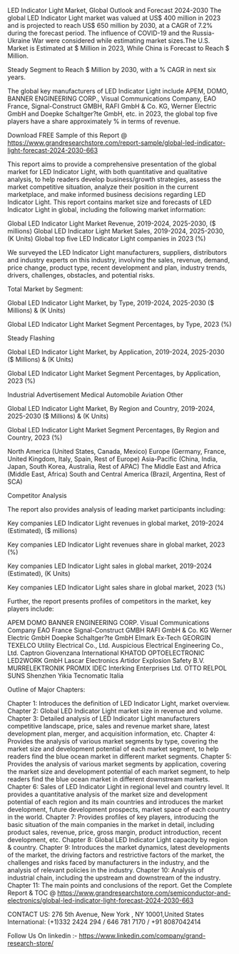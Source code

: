 LED Indicator Light Market, Global Outlook and Forecast 2024-2030
The global LED Indicator Light market was valued at US$ 400 million in 2023 and is projected to reach US$ 650 million by 2030, at a CAGR of 7.2% during the forecast period. The influence of COVID-19 and the Russia-Ukraine War were considered while estimating market sizes.The U.S. Market is Estimated at $ Million in 2023, While China is Forecast to Reach $ Million.

Steady Segment to Reach $ Million by 2030, with a % CAGR in next six years.

The global key manufacturers of LED Indicator Light include APEM, DOMO, BANNER ENGINEERING CORP., Visual Communications Company, EAO France, Signal-Construct GMBH, RAFI GmbH & Co. KG, Werner Electric GmbH and Doepke Schaltger?te GmbH, etc. in 2023, the global top five players have a share approximately % in terms of revenue.

Download FREE Sample of this Report @ https://www.grandresearchstore.com/report-sample/global-led-indicator-light-forecast-2024-2030-663

This report aims to provide a comprehensive presentation of the global market for LED Indicator Light, with both quantitative and qualitative analysis, to help readers develop business/growth strategies, assess the market competitive situation, analyze their position in the current marketplace, and make informed business decisions regarding LED Indicator Light. This report contains market size and forecasts of LED Indicator Light in global, including the following market information:

Global LED Indicator Light Market Revenue, 2019-2024, 2025-2030, ($ millions)
Global LED Indicator Light Market Sales, 2019-2024, 2025-2030, (K Units)
Global top five LED Indicator Light companies in 2023 (%)

We surveyed the LED Indicator Light manufacturers, suppliers, distributors and industry experts on this industry, involving the sales, revenue, demand, price change, product type, recent development and plan, industry trends, drivers, challenges, obstacles, and potential risks.

Total Market by Segment:

Global LED Indicator Light Market, by Type, 2019-2024, 2025-2030 ($ Millions) & (K Units)

Global LED Indicator Light Market Segment Percentages, by Type, 2023 (%)

Steady
Flashing

Global LED Indicator Light Market, by Application, 2019-2024, 2025-2030 ($ Millions) & (K Units)

Global LED Indicator Light Market Segment Percentages, by Application, 2023 (%)

Industrial
Advertisement
Medical
Automobile
Aviation
Other

Global LED Indicator Light Market, By Region and Country, 2019-2024, 2025-2030 ($ Millions) & (K Units)

Global LED Indicator Light Market Segment Percentages, By Region and Country, 2023 (%)

North America (United States, Canada, Mexico)
Europe (Germany, France, United Kingdom, Italy, Spain, Rest of Europe)
Asia-Pacific (China, India, Japan, South Korea, Australia, Rest of APAC)
The Middle East and Africa (Middle East, Africa)
South and Central America (Brazil, Argentina, Rest of SCA)

Competitor Analysis

The report also provides analysis of leading market participants including:

Key companies LED Indicator Light revenues in global market, 2019-2024 (Estimated), ($ millions)

Key companies LED Indicator Light revenues share in global market, 2023 (%)

Key companies LED Indicator Light sales in global market, 2019-2024 (Estimated), (K Units)

Key companies LED Indicator Light sales share in global market, 2023 (%)

Further, the report presents profiles of competitors in the market, key players include:

APEM
DOMO
BANNER ENGINEERING CORP.
Visual Communications Company
EAO France
Signal-Construct GMBH
RAFI GmbH & Co. KG
Werner Electric GmbH
Doepke Schaltger?te GmbH
Elmark
Ex-Tech
GEORGIN
TEXELCO
Utility Electrical Co., Ltd.
Auspicious Electrical Engineering Co., Ltd.
Captron
Giovenzana International
KHATOD OPTOELECTRONIC
LED2WORK GmbH
Lascar Electronics
Artidor Explosion Safety B.V.
MURRELEKTRONIK
PROMIX
IDEC
Interking Enterprises Ltd.
OTTO
RELPOL
SUNS
Shenzhen Yikia
Tecnomatic Italia

Outline of Major Chapters:

Chapter 1: Introduces the definition of LED Indicator Light, market overview.
Chapter 2: Global LED Indicator Light market size in revenue and volume.
Chapter 3: Detailed analysis of LED Indicator Light manufacturers competitive landscape, price, sales and revenue market share, latest development plan, merger, and acquisition information, etc.
Chapter 4: Provides the analysis of various market segments by type, covering the market size and development potential of each market segment, to help readers find the blue ocean market in different market segments.
Chapter 5: Provides the analysis of various market segments by application, covering the market size and development potential of each market segment, to help readers find the blue ocean market in different downstream markets.
Chapter 6: Sales of LED Indicator Light in regional level and country level. It provides a quantitative analysis of the market size and development potential of each region and its main countries and introduces the market development, future development prospects, market space of each country in the world.
Chapter 7: Provides profiles of key players, introducing the basic situation of the main companies in the market in detail, including product sales, revenue, price, gross margin, product introduction, recent development, etc.
Chapter 8: Global LED Indicator Light capacity by region & country.
Chapter 9: Introduces the market dynamics, latest developments of the market, the driving factors and restrictive factors of the market, the challenges and risks faced by manufacturers in the industry, and the analysis of relevant policies in the industry.
Chapter 10: Analysis of industrial chain, including the upstream and downstream of the industry.
Chapter 11: The main points and conclusions of the report.
Get the Complete Report & TOC @ https://www.grandresearchstore.com/semiconductor-and-electronics/global-led-indicator-light-forecast-2024-2030-663

CONTACT US:
276 5th Avenue, New York , NY 10001,United States
International: (+1)332 2424 294 / 646 781 7170 / +91 8087042414

Follow Us On linkedin :- https://www.linkedin.com/company/grand-research-store/
